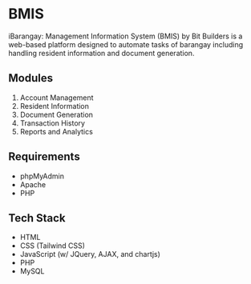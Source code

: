 # **BMIS**
iBarangay: Management Information System (BMIS) by Bit Builders is a web-based platform designed to automate tasks of barangay including handling resident information and document generation. 

## **Modules**
1. Account Management 
2. Resident Information
3. Document Generation
4. Transaction History
5. Reports and Analytics 

## **Requirements**
- phpMyAdmin
- Apache
- PHP

## **Tech Stack**
- HTML 
- CSS (Tailwind CSS)
- JavaScript (w/ JQuery, AJAX, and chartjs)
- PHP
- MySQL
